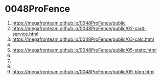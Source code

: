 # 0048ProFence
 
1. <https://megafronteam.github.io/0048ProFence/public>
2. <https://megafronteam.github.io/0048ProFence/public/02-card-service.html>
3. <https://megafronteam.github.io/0048ProFence/public/03-calc.html>
4. 
5. <https://megafronteam.github.io/0048ProFence/public/05-static.html>
6. 
7. 
8. 
9. <https://megafronteam.github.io/0048ProFence/public/09-blog.html>
